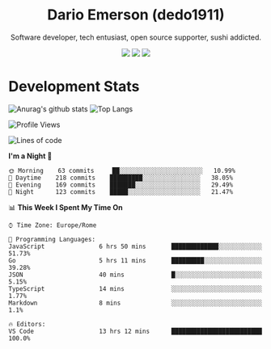 <div align="center">
  
# Dario Emerson (dedo1911)
Software developer, tech entusiast, open source supporter, sushi addicted.

[![](https://img.shields.io/badge/-Linkedin-informational?style=for-the-badge&logo=linkedin&logoColor=white&color=2867B2)](http://linkedin.com/in/dedo1911)
[![](https://img.shields.io/badge/-Telegram-informational?style=for-the-badge&logo=telegram&logoColor=white&color=0088cc)](https://t.me/dedo1911)
[![](https://img.shields.io/badge/-Facebook-informational?style=for-the-badge&logo=facebook&logoColor=white&color=3b5998)](https://fb.com/dedo1911)

</div>

# Development Stats

![Anurag's github stats](https://github-readme-stats.vercel.app/api?username=dedo1911&count_private=true&show_icons=true&theme=chartreuse-dark)
![Top Langs](https://github-readme-stats.vercel.app/api/top-langs/?username=dedo1911&theme=chartreuse-dark&layout=compact)

<!--START_SECTION:waka-->
![Profile Views](http://img.shields.io/badge/Profile%20Views-6-blue)

![Lines of code](https://img.shields.io/badge/From%20Hello%20World%20I%27ve%20Written-765039%20lines%20of%20code-blue)

**I'm a Night 🦉** 

```text
🌞 Morning    63 commits     ██░░░░░░░░░░░░░░░░░░░░░░░   10.99% 
🌆 Daytime    218 commits    █████████░░░░░░░░░░░░░░░░   38.05% 
🌃 Evening    169 commits    ███████░░░░░░░░░░░░░░░░░░   29.49% 
🌙 Night      123 commits    █████░░░░░░░░░░░░░░░░░░░░   21.47%

```


📊 **This Week I Spent My Time On** 

```text
⌚︎ Time Zone: Europe/Rome

💬 Programming Languages: 
JavaScript               6 hrs 50 mins       █████████████░░░░░░░░░░░░   51.73% 
Go                       5 hrs 11 mins       █████████░░░░░░░░░░░░░░░░   39.28% 
JSON                     40 mins             █░░░░░░░░░░░░░░░░░░░░░░░░   5.15% 
TypeScript               14 mins             ░░░░░░░░░░░░░░░░░░░░░░░░░   1.77% 
Markdown                 8 mins              ░░░░░░░░░░░░░░░░░░░░░░░░░   1.1%

🔥 Editors: 
VS Code                  13 hrs 12 mins      █████████████████████████   100.0%

```


<!--END_SECTION:waka-->

<!--
**dedo1911/dedo1911** is a ✨ _special_ ✨ repository because its `README.md` (this file) appears on your GitHub profile.

Here are some ideas to get you started:

- 🔭 I’m currently working on ...
- 🌱 I’m currently learning ...
- 👯 I’m looking to collaborate on ...
- 🤔 I’m looking for help with ...
- 💬 Ask me about ...
- 📫 How to reach me: ...
- 😄 Pronouns: ...
- ⚡ Fun fact: ...
-->
